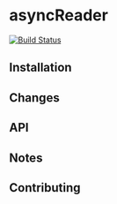 asyncReader
===========

[![Build Status](https://travis-ci.org/davazp/asyncReader.svg?branch=master)](https://travis-ci.org/davazp/asyncReader)

## Installation

## Changes

## API

## Notes

## Contributing
